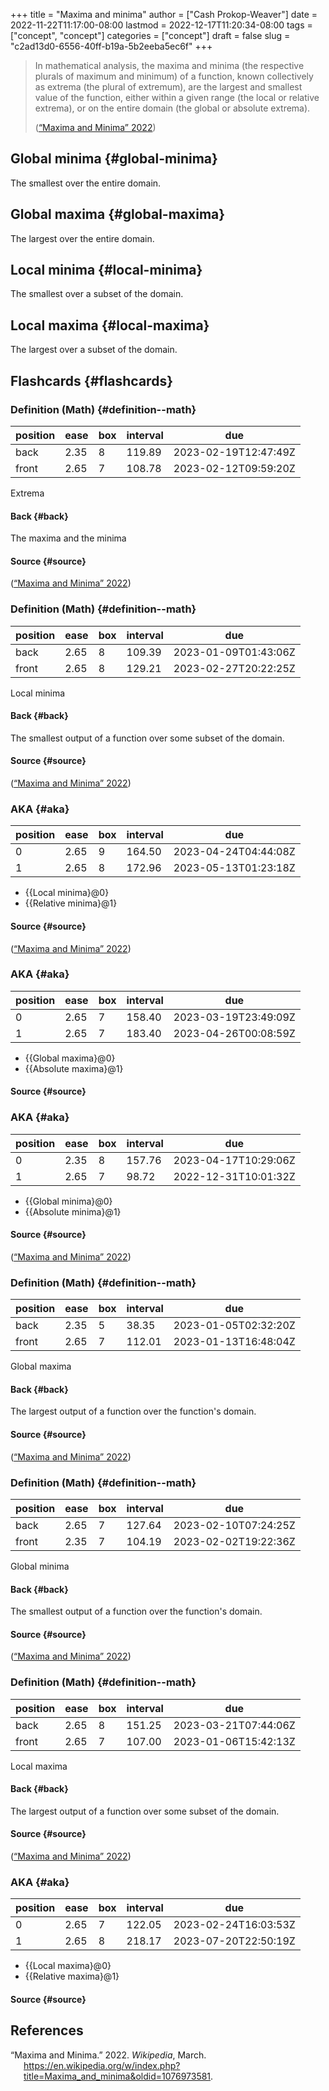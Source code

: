 +++
title = "Maxima and minima"
author = ["Cash Prokop-Weaver"]
date = 2022-11-22T11:17:00-08:00
lastmod = 2022-12-17T11:20:34-08:00
tags = ["concept", "concept"]
categories = ["concept"]
draft = false
slug = "c2ad13d0-6556-40ff-b19a-5b2eeba5ec6f"
+++

> In mathematical analysis, the maxima and minima (the respective plurals of maximum and minimum) of a function, known collectively as extrema (the plural of extremum), are the largest and smallest value of the function, either within a given range (the local or relative extrema), or on the entire domain (the global or absolute extrema).
>
> (<a href="#citeproc_bib_item_1">“Maxima and Minima” 2022</a>)


## Global minima {#global-minima}

The smallest over the entire domain.


## Global maxima {#global-maxima}

The largest over the entire domain.


## Local minima {#local-minima}

The smallest over a subset of the domain.


## Local maxima {#local-maxima}

The largest over a subset of the domain.


## Flashcards {#flashcards}


### Definition (Math) {#definition--math}

| position | ease | box | interval | due                  |
|----------|------|-----|----------|----------------------|
| back     | 2.35 | 8   | 119.89   | 2023-02-19T12:47:49Z |
| front    | 2.65 | 7   | 108.78   | 2023-02-12T09:59:20Z |

Extrema


#### Back {#back}

The maxima and the minima


#### Source {#source}

(<a href="#citeproc_bib_item_1">“Maxima and Minima” 2022</a>)


### Definition (Math) {#definition--math}

| position | ease | box | interval | due                  |
|----------|------|-----|----------|----------------------|
| back     | 2.65 | 8   | 109.39   | 2023-01-09T01:43:06Z |
| front    | 2.65 | 8   | 129.21   | 2023-02-27T20:22:25Z |

Local minima


#### Back {#back}

The smallest output of a function over some subset of the domain.


#### Source {#source}

(<a href="#citeproc_bib_item_1">“Maxima and Minima” 2022</a>)


### AKA {#aka}

| position | ease | box | interval | due                  |
|----------|------|-----|----------|----------------------|
| 0        | 2.65 | 9   | 164.50   | 2023-04-24T04:44:08Z |
| 1        | 2.65 | 8   | 172.96   | 2023-05-13T01:23:18Z |

-   {{Local minima}@0}
-   {{Relative minima}@1}


#### Source {#source}

(<a href="#citeproc_bib_item_1">“Maxima and Minima” 2022</a>)


### AKA {#aka}

| position | ease | box | interval | due                  |
|----------|------|-----|----------|----------------------|
| 0        | 2.65 | 7   | 158.40   | 2023-03-19T23:49:09Z |
| 1        | 2.65 | 7   | 183.40   | 2023-04-26T00:08:59Z |

-   {{Global maxima}@0}
-   {{Absolute maxima}@1}


#### Source {#source}


### AKA {#aka}

| position | ease | box | interval | due                  |
|----------|------|-----|----------|----------------------|
| 0        | 2.35 | 8   | 157.76   | 2023-04-17T10:29:06Z |
| 1        | 2.65 | 7   | 98.72    | 2022-12-31T10:01:32Z |

-   {{Global minima}@0}
-   {{Absolute minima}@1}


#### Source {#source}

(<a href="#citeproc_bib_item_1">“Maxima and Minima” 2022</a>)


### Definition (Math) {#definition--math}

| position | ease | box | interval | due                  |
|----------|------|-----|----------|----------------------|
| back     | 2.35 | 5   | 38.35    | 2023-01-05T02:32:20Z |
| front    | 2.65 | 7   | 112.01   | 2023-01-13T16:48:04Z |

Global maxima


#### Back {#back}

The largest output of a function over the function's domain.


#### Source {#source}

(<a href="#citeproc_bib_item_1">“Maxima and Minima” 2022</a>)


### Definition (Math) {#definition--math}

| position | ease | box | interval | due                  |
|----------|------|-----|----------|----------------------|
| back     | 2.65 | 7   | 127.64   | 2023-02-10T07:24:25Z |
| front    | 2.35 | 7   | 104.19   | 2023-02-02T19:22:36Z |

Global minima


#### Back {#back}

The smallest output of a function over the function's domain.


#### Source {#source}

(<a href="#citeproc_bib_item_1">“Maxima and Minima” 2022</a>)


### Definition (Math) {#definition--math}

| position | ease | box | interval | due                  |
|----------|------|-----|----------|----------------------|
| back     | 2.65 | 8   | 151.25   | 2023-03-21T07:44:06Z |
| front    | 2.65 | 7   | 107.00   | 2023-01-06T15:42:13Z |

Local maxima


#### Back {#back}

The largest output of a function over some subset of the domain.


#### Source {#source}

(<a href="#citeproc_bib_item_1">“Maxima and Minima” 2022</a>)


### AKA {#aka}

| position | ease | box | interval | due                  |
|----------|------|-----|----------|----------------------|
| 0        | 2.65 | 7   | 122.05   | 2023-02-24T16:03:53Z |
| 1        | 2.65 | 8   | 218.17   | 2023-07-20T22:50:19Z |

-   {{Local maxima}@0}
-   {{Relative maxima}@1}


#### Source {#source}

## References

<style>.csl-entry{text-indent: -1.5em; margin-left: 1.5em;}</style><div class="csl-bib-body">
  <div class="csl-entry"><a id="citeproc_bib_item_1"></a>“Maxima and Minima.” 2022. <i>Wikipedia</i>, March. <a href="https://en.wikipedia.org/w/index.php?title=Maxima_and_minima&oldid=1076973581">https://en.wikipedia.org/w/index.php?title=Maxima_and_minima&#38;oldid=1076973581</a>.</div>
</div>

